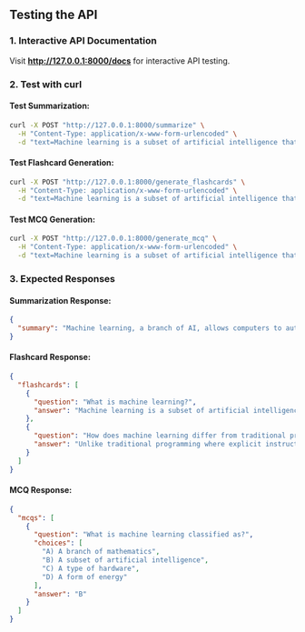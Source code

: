 
## Testing the API

### 1. Interactive API Documentation
Visit **http://127.0.0.1:8000/docs** for interactive API testing.

### 2. Test with curl

#### Test Summarization:
```bash
curl -X POST "http://127.0.0.1:8000/summarize" \
  -H "Content-Type: application/x-www-form-urlencoded" \
  -d "text=Machine learning is a subset of artificial intelligence that enables computers to learn and make decisions without being explicitly programmed. It uses algorithms and statistical models to analyze and draw inferences from patterns in data.&token=test"
```

#### Test Flashcard Generation:
```bash
curl -X POST "http://127.0.0.1:8000/generate_flashcards" \
  -H "Content-Type: application/x-www-form-urlencoded" \
  -d "text=Machine learning is a subset of artificial intelligence that enables computers to learn and make decisions without being explicitly programmed. It uses algorithms and statistical models to analyze and draw inferences from patterns in data.&token=test"
```

#### Test MCQ Generation:
```bash
curl -X POST "http://127.0.0.1:8000/generate_mcq" \
  -H "Content-Type: application/x-www-form-urlencoded" \
  -d "text=Machine learning is a subset of artificial intelligence that enables computers to learn and make decisions without being explicitly programmed. It uses algorithms and statistical models to analyze and draw inferences from patterns in data.&token=test"
```

### 3. Expected Responses

#### Summarization Response:
```json
{
  "summary": "Machine learning, a branch of AI, allows computers to autonomously learn from data patterns and make decisions, employing algorithms and statistical models for analysis and inference."
}
```

#### Flashcard Response:
```json
{
  "flashcards": [
    {
      "question": "What is machine learning?",
      "answer": "Machine learning is a subset of artificial intelligence that allows computers to learn and make decisions autonomously, using algorithms and statistical models for pattern recognition in data."
    },
    {
      "question": "How does machine learning differ from traditional programming?",
      "answer": "Unlike traditional programming where explicit instructions are given to the computer, machine learning enables computers to learn and make decisions based on patterns in data through algorithms and statistical models."
    }
  ]
}
```

#### MCQ Response:
```json
{
  "mcqs": [
    {
      "question": "What is machine learning classified as?",
      "choices": [
        "A) A branch of mathematics",
        "B) A subset of artificial intelligence", 
        "C) A type of hardware",
        "D) A form of energy"
      ],
      "answer": "B"
    }
  ]
}
```
